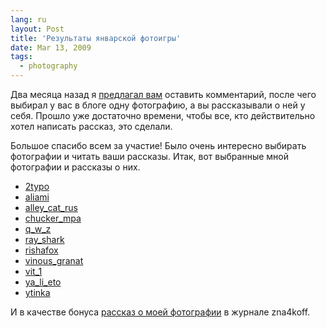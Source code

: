 ```yaml
---
lang: ru
layout: Post
title: 'Результаты январской фотоигры'
date: Mar 13, 2009
tags:
  - photography
---
```


Два месяца назад я [предлагал вам](/blog/2857 'Фотоигра') оставить комментарий, после чего выбирал у вас в блоге одну фотографию, а вы рассказывали о ней у себя. Прошло уже достаточно времени, чтобы все, кто действительно хотел написать рассказ, это сделали.

Большое спасибо всем за участие! Было очень интересно выбирать фотографии и читать ваши рассказы. Итак, вот выбранные мной фотографии и рассказы о них.

- [2typo](http://2typo.livejournal.com/86642.html)
- [aliami](http://aliami.livejournal.com/160632.html)
- [alley_cat_rus](http://alley-cat-rus.livejournal.com/25831.html)
- [chucker_mpa](http://chucker-mpa.livejournal.com/40889.html)
- [q_w_z](http://q-w-z.livejournal.com/1138386.html)
- [ray_shark](http://ray-shark.livejournal.com/109740.html)
- [rishafox](http://rishafox.livejournal.com/63712.html)
- [vinous_granat](http://vinous-granat.livejournal.com/25882.htm)
- [vit_1](http://vit-1.livejournal.com/110363.html)
- [ya_li_eto](http://ya-li-eto.livejournal.com/42692.html)
- [ytinka](http://ytinka.livejournal.com/38238.html)

И в качестве бонуса [рассказ о моей фотографии](http://zna4koff.livejournal.com/118994.html 'Рассказ о фотографии с воробьём') в журнале zna4koff.
